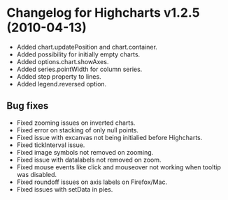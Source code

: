 # Changelog for Highcharts v1.2.5 (2010-04-13)
        
- Added chart.updatePosition and chart.container.
- Added possibility for initially empty charts.
- Added options.chart.showAxes.
- Added series.pointWidth for column series.
- Added step property to lines.
- Added legend.reversed option.

## Bug fixes
- Fixed zooming issues on inverted charts.
- Fixed error on stacking of only null points.
- Fixed issue with excanvas not being initialied before Highcharts.
- Fixed tickInterval issue.
- Fixed image symbols not removed on zooming.
- Fixed issue with datalabels not removed on zoom.
- Fixed mouse events like click and mouseover not working when tooltip was disabled.
- Fixed roundoff issues on axis labels on Firefox/Mac.
- Fixed issues with setData in pies.
